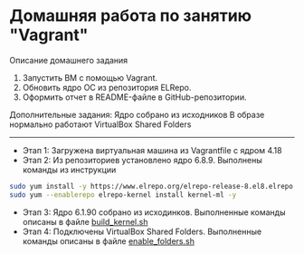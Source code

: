 # Домашняя работа по занятию "Vagrant"
Описание домашнего задания
1. Запустить ВМ с помощью Vagrant.
2. Обновить ядро ОС из репозитория ELRepo.
3. Оформить отчет в README-файле в GitHub-репозитории.

Дополнительные задания:
Ядро собрано из исходников
В образе нормально работают VirtualBox Shared Folders

---
- Этап 1: Загружена виртуальная машина из Vagrantfile c ядром 4.18 
- Этап 2: Из репозиториев установлено ядро 6.8.9. Выполнены команды из инструкции 
```bash
sudo yum install -y https://www.elrepo.org/elrepo-release-8.el8.elrepo.noarch.rpm
sudo yum --enablerepo elrepo-kernel install kernel-ml -y
```
- Этап 3: Ядро 6.1.90 собрано из исходинков. Выполненные команды описаны в файле [build_kernel.sh](./build_kernel.sh)
- Этап 4: Подключены VirtualBox Shared Folders. Выполненные команды описаны в файле [enable_folders.sh](./enable_folders.sh)